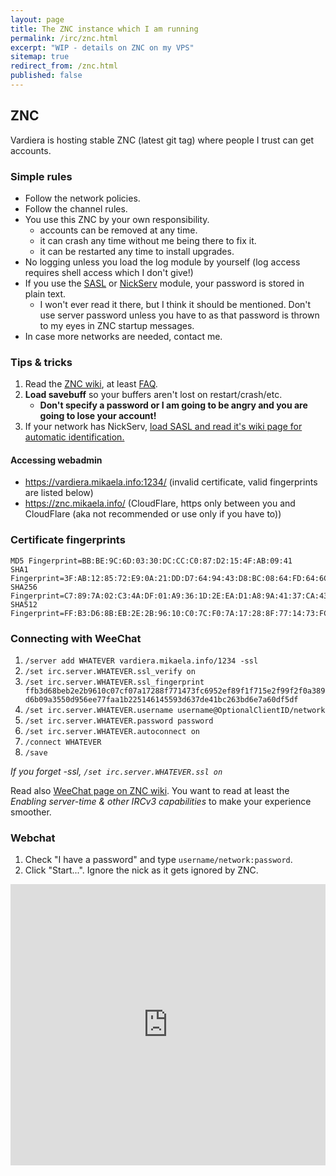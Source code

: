 ```yaml
---
layout: page
title: The ZNC instance which I am running
permalink: /irc/znc.html
excerpt: "WIP - details on ZNC on my VPS"
sitemap: true
redirect_from: /znc.html
published: false
---
```


## ZNC

Vardiera is hosting stable ZNC (latest git tag) where people I trust can
get accounts.

### Simple rules

* Follow the network policies.
* Follow the channel rules.
* You use this ZNC by your own responsibility.
    * accounts can be removed at any time.
    * it can crash any time without me being there to fix it.
    * it can be restarted any time to install upgrades.
* No logging unless you load the log module by yourself (log access
  requires shell access which I don't give!)
* If you use the [SASL](http://wiki.znc.in/sasl) or
  [NickServ](http://wiki.znc.in/nickserv) module, your password is stored
  in plain text.
    * I won't ever read it there, but I think it should be mentioned. Don't
      use server password unless you have to as that password is thrown
      to my eyes in ZNC startup messages.
* In case more networks are needed, contact me.

### Tips & tricks

1. Read the [ZNC wiki], at least [FAQ].
2. **Load savebuff** so your buffers aren't lost on restart/crash/etc.
    * **Don't specify a password or I am going to be angry and you are
        going to lose your account!**
3. If your network has NickServ, [load SASL and read it's wiki page for automatic identification.](http://wiki.znc.in/sasl)

[ZNC wiki]:http://wiki.znc.in/
[FAQ]:http://wiki.znc.in/FAQ

#### Accessing webadmin

 * https://vardiera.mikaela.info:1234/ (invalid certificate, valid
   fingerprints are listed below)
 * https://znc.mikaela.info/ (CloudFlare, https only between you and
   CloudFlare (aka not recommended or use only if you have to))

### Certificate fingerprints

```
MD5 Fingerprint=BB:BE:9C:6D:03:30:DC:CC:C0:87:D2:15:4F:AB:09:41
SHA1 Fingerprint=3F:AB:12:85:72:E9:0A:21:DD:D7:64:94:43:D8:BC:08:64:FD:64:6C
SHA256 Fingerprint=C7:89:7A:02:C3:4A:DF:01:A9:36:1D:2E:EA:D1:A8:9A:41:37:CA:43:EB:F4:60:4D:85:EB:3E:48:35:E3:FC:4B
SHA512 Fingerprint=FF:B3:D6:8B:EB:2E:2B:96:10:C0:7C:F0:7A:17:28:8F:77:14:73:FC:69:52:EF:89:F1:F7:15:E2:F9:9F:2F:0A:38:9D:6B:09:A3:55:0D:95:6E:E7:7F:AA:1B:22:51:46:14:55:93:D6:37:DE:41:BC:26:3B:D6:E7:A6:0D:F5:DF
```

### Connecting with WeeChat

1. `/server add WHATEVER vardiera.mikaela.info/1234 -ssl`
2. `/set irc.server.WHATEVER.ssl_verify on`
3. `/set irc.server.WHATEVER.ssl_fingerprint ffb3d68beb2e2b9610c07cf07a17288f771473fc6952ef89f1f715e2f99f2f0a389d6b09a3550d956ee77faa1b225146145593d637de41bc263bd6e7a60df5df`
4. `/set irc.server.WHATEVER.username username@OptionalClientID/network`
5. `/set irc.server.WHATEVER.password password`
6. `/set irc.server.WHATEVER.autoconnect on`
7. `/connect WHATEVER`
8. `/save`

*If you forget -ssl, `/set irc.server.WHATEVER.ssl on`*

Read also [WeeChat page on ZNC wiki](http://wiki.znc.in/WeeChat). You want
to read at least the *Enabling server-time & other IRCv3 capabilities* to
make your experience smoother.

### Webchat

1. Check "I have a password" and type `username/network:password`.
2. Click "Start...". Ignore the nick as it gets ignored by ZNC.

<iframe src="https://kiwiirc.com/client/vardiera.mikaela.info:+1234/?nick=whatever?" style="border:0; width:100%; height:450px;"></iframe>
